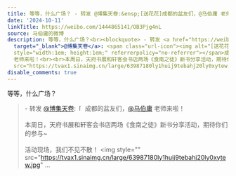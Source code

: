 ```yaml
---
title: 等等，什么广场？ - 转发 @博集天卷:&ensp;[送花花]成都的盆友们，@马伯庸 老师来啦！本周日，天府书展和轩客会书店两场《食南之徒》新书分享活动，期待你们的参...
date: '2024-10-11'
linkTitle: https://weibo.com/1444865141/OB3Pjg4nL
source: 马伯庸的微博
description: 等等，什么广场？<br><blockquote> - 转发 <a href="https://weibo.com/1670934912"
  target="_blank">@博集天卷</a>: <span class="url-icon"><img alt="[送花花]" src="https://face.t.sinajs.cn/t4/appstyle/expression/ext/normal/cb/2022_Flowers_org.png"
  style="width:1em; height:1em;" referrerpolicy="no-referrer"></span>成都的盆友们，<a href="https://weibo.com/n/%E9%A9%AC%E4%BC%AF%E5%BA%B8">@马伯庸</a>
  老师来啦！<br><br>本周日，天府书展和轩客会书店两场《食南之徒》新书分享活动，期待你们的参与~<br><br>活动现场，我们不见不散！ <img style=""
  src="https://tvax1.sinaimg.cn/large/63987180ly1huij9tebahj20ly0xytew.jpg"  ...
disable_comments: true
---
```

等等，什么广场？<br><blockquote> - 转发 <a href="https://weibo.com/1670934912" target="_blank">@博集天卷</a>: <span class="url-icon"><img alt="[送花花]" src="https://face.t.sinajs.cn/t4/appstyle/expression/ext/normal/cb/2022_Flowers_org.png" style="width:1em; height:1em;" referrerpolicy="no-referrer"></span>成都的盆友们，<a href="https://weibo.com/n/%E9%A9%AC%E4%BC%AF%E5%BA%B8">@马伯庸</a> 老师来啦！<br><br>本周日，天府书展和轩客会书店两场《食南之徒》新书分享活动，期待你们的参与~<br><br>活动现场，我们不见不散！ <img style="" src="https://tvax1.sinaimg.cn/large/63987180ly1huij9tebahj20ly0xytew.jpg"  ...